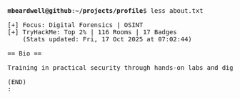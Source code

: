 <pre>

<strong>mbeardwell@github</strong>:<strong>~/projects/profile</strong>$ less about.txt

[+] Focus: Digital Forensics | OSINT
[+] TryHackMe: Top 2% | 116 Rooms | 17 Badges
    (Stats updated: Fri, 17 Oct 2025 at 07:02:44)

== Bio ==

Training in practical security through hands-on labs and digital investigations.

(END)
:
</pre>
